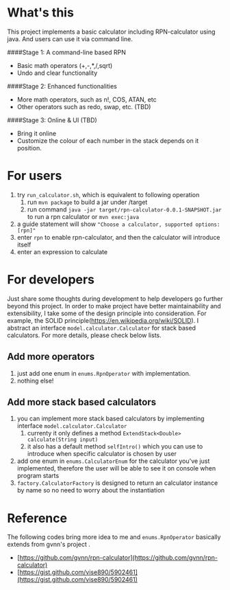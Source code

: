 # What's this
This project implements a basic calculator including RPN-calculator using java. And users can use it via command line.

####Stage 1: A command-line based RPN
- Basic math operators (+,-,*,/,sqrt)
- Undo and clear functionality
 
####Stage 2: Enhanced functionalities
- More math operators, such as n!, COS, ATAN, etc
- Other operators such as redo, swap, etc. (TBD)

####Stage 3: Online & UI (TBD)
- Bring it online
- Customize the colour of each number in the stack depends on it position.

# For users
1. try ```run_calculator.sh```, which is equivalent to following operation
    1. run ```mvn package``` to build a jar under /target
    2. run command ```java -jar target/rpn-calculator-0.0.1-SNAPSHOT.jar```  to run a rpn calculator or ```mvn exec:java``` 
2. a guide statement will show ```"Choose a calculator, supported options: [rpn]"```
3. enter ```rpn``` to enable rpn-calculator, and then the calculator will introduce itself
4. enter an expression to calculate

# For developers
Just share some thoughts during development to help developers go further beyond this project. In order to make project have better maintainability and extensibility, I take some of the design principle into consideration.
For example, the SOLID principle(https://en.wikipedia.org/wiki/SOLID). I abstract an interface ```model.calculator.Calculator``` for stack based calculators. For more details, please check below lists.

## Add more operators
1. just add one enum in ```enums.RpnOperator``` with implementation.
2. nothing else!

## Add more stack based calculators
1. you can implement more stack based calculators by implementing interface ```model.calculator.Calculator``` 
    1. currenty it only defines a method ```ExtendStack<Double> calculate(String input)```
    2. it also has a default method ```selfIntro()``` which you can use to introduce when specific calculator is chosen by user
2. add one enum in ```enums.CalculatorEnum``` for the calculator you've just implemented, therefore the user will be able to see it on console when program starts
3. ```factory.CalculatorFactory``` is designed to return an calculator instance by name so no need to worry about the instantiation

# Reference
The following codes bring more idea to me and ```enums.RpnOperator``` basically extends from gvnn's project .
- [https://github.com/gvnn/rpn-calculator](https://github.com/gvnn/rpn-calculator)
- [https://gist.github.com/vise890/5902461](https://gist.github.com/vise890/5902461)